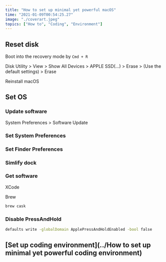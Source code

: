 ```yaml
---
title: "How to set up minimal yet powerful macOS"
time: "2021-01-09T00:54:25.27"
image: "./coverart.jpeg"
topics: ["How to", "Coding", "Environment"]
---
```


## Reset disk

Boot into the recovery mode by `Cmd + R`

Disk Utility > View > Show All Devices > APPLE SSD(...) > Erase > (Use the default settings) > Erase

Reinstall macOS

## Set OS

### Update software

System Preferences > Software Update

### Set System Preferences

### Set Finder Preferences

### Simlify dock

### Get software

XCode

Brew

```sh
brew cask
```

### Disable PressAndHold

```sh
defaults write -globalDomain ApplePressAndHoldEnabled -bool false
```

## [Set up coding environment](../How to set up minimal yet powerful coding environment)
